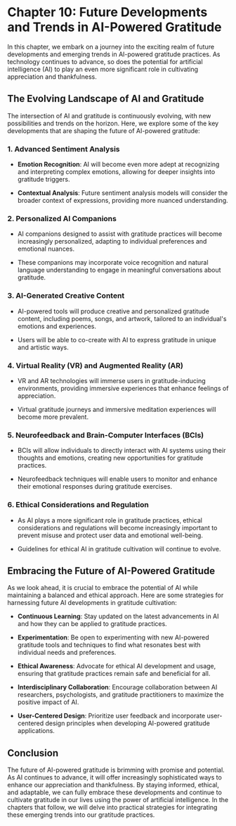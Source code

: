 Chapter 10: Future Developments and Trends in AI-Powered Gratitude
==================================================================

In this chapter, we embark on a journey into the exciting realm of future developments and emerging trends in AI-powered gratitude practices. As technology continues to advance, so does the potential for artificial intelligence (AI) to play an even more significant role in cultivating appreciation and thankfulness.

The Evolving Landscape of AI and Gratitude
------------------------------------------

The intersection of AI and gratitude is continuously evolving, with new possibilities and trends on the horizon. Here, we explore some of the key developments that are shaping the future of AI-powered gratitude:

### 1. **Advanced Sentiment Analysis**

* **Emotion Recognition**: AI will become even more adept at recognizing and interpreting complex emotions, allowing for deeper insights into gratitude triggers.

* **Contextual Analysis**: Future sentiment analysis models will consider the broader context of expressions, providing more nuanced understanding.

### 2. **Personalized AI Companions**

* AI companions designed to assist with gratitude practices will become increasingly personalized, adapting to individual preferences and emotional nuances.

* These companions may incorporate voice recognition and natural language understanding to engage in meaningful conversations about gratitude.

### 3. **AI-Generated Creative Content**

* AI-powered tools will produce creative and personalized gratitude content, including poems, songs, and artwork, tailored to an individual's emotions and experiences.

* Users will be able to co-create with AI to express gratitude in unique and artistic ways.

### 4. **Virtual Reality (VR) and Augmented Reality (AR)**

* VR and AR technologies will immerse users in gratitude-inducing environments, providing immersive experiences that enhance feelings of appreciation.

* Virtual gratitude journeys and immersive meditation experiences will become more prevalent.

### 5. **Neurofeedback and Brain-Computer Interfaces (BCIs)**

* BCIs will allow individuals to directly interact with AI systems using their thoughts and emotions, creating new opportunities for gratitude practices.

* Neurofeedback techniques will enable users to monitor and enhance their emotional responses during gratitude exercises.

### 6. **Ethical Considerations and Regulation**

* As AI plays a more significant role in gratitude practices, ethical considerations and regulations will become increasingly important to prevent misuse and protect user data and emotional well-being.

* Guidelines for ethical AI in gratitude cultivation will continue to evolve.

Embracing the Future of AI-Powered Gratitude
--------------------------------------------

As we look ahead, it is crucial to embrace the potential of AI while maintaining a balanced and ethical approach. Here are some strategies for harnessing future AI developments in gratitude cultivation:

* **Continuous Learning**: Stay updated on the latest advancements in AI and how they can be applied to gratitude practices.

* **Experimentation**: Be open to experimenting with new AI-powered gratitude tools and techniques to find what resonates best with individual needs and preferences.

* **Ethical Awareness**: Advocate for ethical AI development and usage, ensuring that gratitude practices remain safe and beneficial for all.

* **Interdisciplinary Collaboration**: Encourage collaboration between AI researchers, psychologists, and gratitude practitioners to maximize the positive impact of AI.

* **User-Centered Design**: Prioritize user feedback and incorporate user-centered design principles when developing AI-powered gratitude applications.

Conclusion
----------

The future of AI-powered gratitude is brimming with promise and potential. As AI continues to advance, it will offer increasingly sophisticated ways to enhance our appreciation and thankfulness. By staying informed, ethical, and adaptable, we can fully embrace these developments and continue to cultivate gratitude in our lives using the power of artificial intelligence. In the chapters that follow, we will delve into practical strategies for integrating these emerging trends into our gratitude practices.
